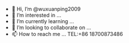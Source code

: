 - 👋 Hi, I’m @wuxuanping2009
- 👀 I’m interested in ...
- 🌱 I’m currently learning ...
- 💞️ I’m looking to collaborate on ...
- 📫 How to reach me ... TEL:+86 18700873486
